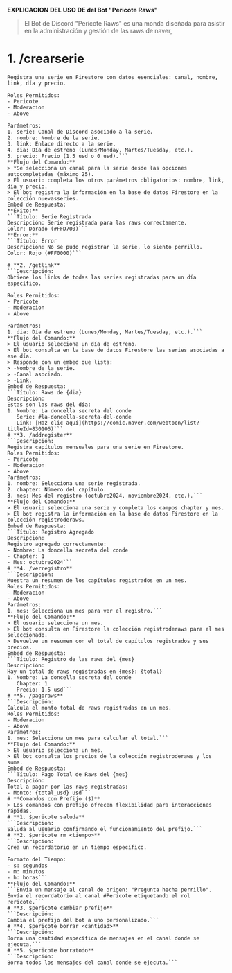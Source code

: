 **EXPLICACION DEL USO DE del Bot "Pericote Raws"**
> El Bot de Discord "Pericote Raws" es una monda diseñada para asistir en la administración y gestión de las raws de naver,

# **1. /crearserie**
```Descripción:
Registra una serie en Firestore con datos esenciales: canal, nombre, link, día y precio.

Roles Permitidos:
- Pericote
- Moderacion
- Above

Parámetros:
1. serie: Canal de Discord asociado a la serie.
2. nombre: Nombre de la serie.
3. link: Enlace directo a la serie.
4. dia: Día de estreno (Lunes/Monday, Martes/Tuesday, etc.).
5. precio: Precio (1.5 usd o 0 usd).```
**Flujo del Comando:**
> *Se selecciona un canal para la serie desde las opciones autocompletadas (máximo 25).
> El usuario completa los otros parámetros obligatorios: nombre, link, día y precio.
> El bot registra la información en la base de datos Firestore en la colección nuevasseries.
Embed de Respuesta:
**Éxito:**
```Título: Serie Registrada
Descripción: Serie registrada para las raws correctamente.
Color: Dorado (#FFD700)```
**Error:**
```Título: Error
Descripción: No se pudo registrar la serie, lo siento perrillo.
Color: Rojo (#FF0000)```

# **2. /getlink**
```Descripción:
Obtiene los links de todas las series registradas para un día específico.

Roles Permitidos:
- Pericote
- Moderacion
- Above

Parámetros:
1. dia: Día de estreno (Lunes/Monday, Martes/Tuesday, etc.).```
**Flujo del Comando:**
> El usuario selecciona un día de estreno.
> El bot consulta en la base de datos Firestore las series asociadas a ese día.
> Responde con un embed que lista:
> -Nombre de la serie.
> -Canal asociado.
> -Link.
Embed de Respuesta:
```Título: Raws de {dia}
Descripción:
Estas son las raws del día:
1. Nombre: La doncella secreta del conde
   Serie: #la-doncella-secreta-del-conde
   Link: [Haz clic aquí](https://comic.naver.com/webtoon/list?titleId=830106)```
# **3. /addregister**
```Descripción:
Registra capítulos mensuales para una serie en Firestore.
Roles Permitidos:
- Pericote
- Moderacion
- Above
Parámetros:
1. nombre: Selecciona una serie registrada.
2. chapter: Número del capítulo.
3. mes: Mes del registro (octubre2024, noviembre2024, etc.).```
**Flujo del Comando:**
> El usuario selecciona una serie y completa los campos chapter y mes.
> El bot registra la información en la base de datos Firestore en la colección registroderaws.
Embed de Respuesta:
```Título: Registro Agregado
Descripción:
Registro agregado correctamente:
- Nombre: La doncella secreta del conde
- Chapter: 1
- Mes: octubre2024```
# **4. /verregistro**
```Descripción:
Muestra un resumen de los capítulos registrados en un mes.
Roles Permitidos:
- Moderacion
- Above
Parámetros:
1. mes: Selecciona un mes para ver el registro.```
**Flujo del Comando:**
> El usuario selecciona un mes.
> El bot consulta en Firestore la colección registroderaws para el mes seleccionado.
> Devuelve un resumen con el total de capítulos registrados y sus precios.
Embed de Respuesta:
```Título: Registro de las raws del {mes}
Descripción:
Hay un total de raws registradas en {mes}: {total}
1. Nombre: La doncella secreta del conde
   Chapter: 1
   Precio: 1.5 usd```
# **5. /pagoraws**
```Descripción:
Calcula el monto total de raws registradas en un mes.
Roles Permitidos:
- Moderacion
- Above
Parámetros:
1. mes: Selecciona un mes para calcular el total.```
**Flujo del Comando:**
> El usuario selecciona un mes.
> El bot consulta los precios de la colección registroderaws y los suma.
Embed de Respuesta:
```Título: Pago Total de Raws del {mes}
Descripción:
Total a pagar por las raws registradas:
- Monto: {total_usd} usd```
# **Comandos con Prefijo ($)**
> Los comandos con prefijo ofrecen flexibilidad para interacciones rápidas.
# **1. $pericote saluda**
```Descripción:
Saluda al usuario confirmando el funcionamiento del prefijo.```
# **2. $pericote rm <tiempo>**
```Descripción:
Crea un recordatorio en un tiempo específico.

Formato del Tiempo:
- s: segundos
- m: minutos
- h: horas```
**Flujo del Comando:**
```Envía un mensaje al canal de origen: "Pregunta hecha perrillo".
Envía el recordatorio al canal #Pericote etiquetando el rol Pericote.```
# **3. $pericote cambiar prefijo**
```Descripción:
Cambia el prefijo del bot a uno personalizado.```
# **4. $pericote borrar <cantidad>**
```Descripción:
Borra una cantidad específica de mensajes en el canal donde se ejecuta.```
# **5. $pericote borratodo**
```Descripción:
Borra todos los mensajes del canal donde se ejecuta.```